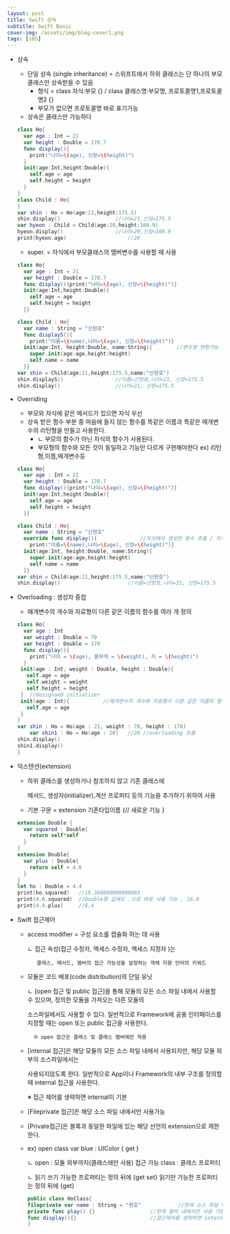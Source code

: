 ```yaml
---
layout: post
title: Swift 상속
subtitle: Swift Basic
cover-img: /assets/img/blog-cover1.png
tags: [iOS]
---
```




- 상속
    - 단일 상속 (single inheritance) = 스위프트에서 하위 클래스는 단 하나의 부모 클래스만 상속받을 수 있음
        - 형식 = class 자식:부모 {}  / class 클래스명:부모명, 프로토콜명1,프로토콜명2 {}
        - 부모가 없으면 프로토콜명 바로 표기가능
    - 상속은 클래스만 가능하다

    ```swift
    class Ho{
      var age : Int = 21
      var height : Double = 170.7
      func display(){
        print("나이=\(age), 신장=\(height)")
      }
      init(age:Int,height:Double){
        self.age = age
        self.height = height
      }
    }
    class Child : Ho{
    }
    var shin : Ho = Ho(age:21,height:175.5)
    shin.display()					//나이=21,신장=175.5
    var hyeon : Child = Child(age:20,height:169.9)	
    hyeon.display()					//나이=20,신장=169.9
    print(hyeon.age)					//20
    ```

    - super. = 자식에서 부모클래스의 멤버변수를 사용할 때 사용

    ```swift
    class Ho{
      var age : Int = 21
      var height : Double = 170.7
      func display(){print("나이=\(age), 신장=\(height)")}
      init(age:Int,height:Double){
        self.age = age
        self.height = height
      }}

    class Child : Ho{
      var name : String = "신현호"
      func displayS(){
        print("이름=\(name),나이=\(age), 신장=\(height)")}
      init(age:Int, height:Double, name:String){		//변수명 변환가능 (age = age1)
        super.init(age:age,height:height)
        self.name = name
      }}
    var shin = Child(age:21,height:175.5,name:"신현호")	
    shin.displayS()					//이름=신현호,나이=21, 신장=175.5
    shin.display()					//나이=21, 신장=175.5
    ```

- Overriding
    - 부모와 자식에 같은 메서드가 있으면 자식 우선
    - 상속 받은 함수 부분 중 마음에 들지 않는 함수를 똑같은 이름과 똑같은 매개변수의 리턴형을 만들고 사용한다.
        - ㄴ 부모의 함수가 아닌 자식의 함수가 사용된다.
        - 부모형의 함수와 모든 것이 동일하고 기능만 다르게 구현해야한다 ex) 리턴형,이름,매개변수등

    ```swift
    class Ho{
      var age : Int = 21
      var height : Double = 170.7
      func display(){print("나이=\(age), 신장=\(height)")}
      init(age:Int,height:Double){
        self.age = age
        self.height = height
      }}

    class Child : Ho{
      var name : String = "신현호"
      override func display(){				//자식에서 생성한 함수 호출 / 자식이 우선순위
        print("이름=\(name),나이=\(age), 신장=\(height)")}
      init(age:Int, height:Double, name:String){		
        super.init(age:age,height:height)
        self.name = name
      }}
    var shin = Child(age:21,height:175.5,name:"신현호")	
    shin.display()						//이름=신현호,나이=21, 신장=175.5
    ```

- Overloading : 생성자 중첩
    - 매개변수의 개수와 자료형이 다른 같은 이름의 함수를 여러 개 정의

    ```swift
    class Ho{
      var age : Int    
      var weight : Double = 70
      var height : Double = 170
      func display(){
        print("나이 = \(age), 몸무게 = \(weight), 키 = \(height)")
      }
     init(age : Int, weight : Double, height : Double){
       self.age = age
       self.weight = weight
       self.height = height
     }  //designaed initializer
     init(age : Int){			//매개변수의 개수와 자료형이 다른 같은 이름의 함수를 여러 개 정의
       self.age = age
     }
    }
    var shin : Ho = Ho(age : 21, weight : 70, height : 170)
    	var shin1 : Ho = Ho(age : 20)   //20 //overloading 호출
    shin.display() 
    shin1.display()
    }
    ```

- 익스텐션(extension)
    - 하위 클래스를 생성하거나 참조하지 않고 기존 클래스에

        메서드, 생성자(initializer),계산 프로퍼티 등의 기능을 추가하기 위하여 사용

    - 기본 구문 =   extension 기존타입이름 {// 새로운 기능 }

    ```swift
    extension Double { 
      var squared : Double{
        return self*self
      }
    }
    extension Double{
      var plus : Double{
        return self + 4.0
      }
    }
    let ho : Double = 4.4
    print(ho.squared)	//19.360000000000003
    print(4.0.squared)	//Double형 값에도 .으로 바로 사용 가능 , 16.0
    print(4.4.plus)		//8.4
    ```

- Swift 접근제어
    - access modifier = 구성 요소를 캡슐화 하는 데 사용

        ㄴ 접근 속성(접근 수정자, 액세스 수정자, 액세스 지정자 )는 

             클래스, 메서드, 멤버의 접근 가능성을 설정하는 객체 지향 언어의 키워드

    - 모듈은 코드 배포(code distribution)의 단일 유닛

        ㄴ [open 접근 및 public 접근]을 통해 모듈의 모든 소스 파일 내에서 사용할 수 있으며, 정의한 모듈을 가져오는 다른 모듈의 

        소스파일에서도 사용할 수 있다. 일반적으로 Framework에 공용 인터페이스를 지정할 때는 open 또는 public 접근을 사용한다.

            ※ open 접근은 클래스 및 클래스 멤버에만 적용

    - [internal 접근]은 해당 모듈의 모든 소스 파일 내에서 사용되지만, 해당 모듈 외부의 소스파일에서는

        사용되지않도록 한다. 일반적으로 App이나 Framework의 내부 구조를 정의할 때 internal 접근을 사용한다.

        ※ 접근 제어를 생략하면 internal이 기본

    - [Fileprivate 접근]은 해당 소스 파일 내에서만 사용가능
    - [Private접근]은 블록과 동일한 파일에 있는 해당 선언의 extension으로 제한한다.
    - ex) open class var blue : UIColor { get }

        ㄴ open : 모듈 외부까지(클래스에만 사용) 접근 가능  class : 클래스 프로퍼티

        ㄴ 읽기 쓰기 가능한 프로퍼티는 정의 뒤에 {get set}  읽기만 가능한 프로퍼티는 정의 뒤에 {get}

        ```swift
        public class HoClass{
        fileprivate var name : String = "현호"			//현재 소스 파일 내에서만 사용 가능
        private func play() {}					//현재 블럭 내에서만 사용 가능
        func display(){}						//접근제어를 생략하면 internal 이 기본이다.
        }
        ```
